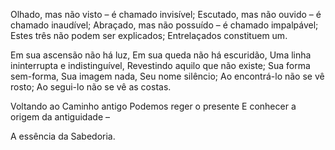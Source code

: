 Olhado, mas não visto – é chamado invisível;
Escutado, mas não ouvido – é chamado inaudível;
Abraçado, mas não possuído – é chamado impalpável;
Estes três não podem ser explicados;
Entrelaçados constituem um.

Em sua ascensão não há luz,
Em sua queda não há escuridão,
Uma linha ininterrupta e indistinguível,
Revestindo aquilo que não existe;
Sua forma sem-forma,
Sua imagem nada,
Seu nome silêncio;
Ao encontrá-lo não se vê rosto;
Ao segui-lo não se vê as costas.

Voltando ao Caminho antigo
Podemos reger o presente
E conhecer a origem da antiguidade –

A essência da Sabedoria.